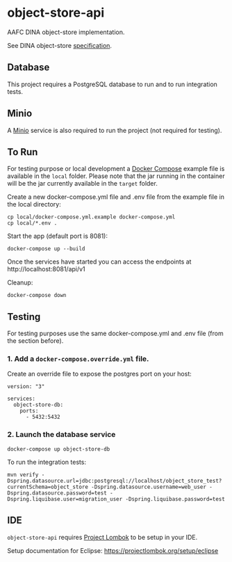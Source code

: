 # object-store-api

AAFC DINA object-store implementation.

See DINA object-store [specification](https://github.com/DINA-Web/object-store-specs).

## Database
This project requires a PostgreSQL database to run and to run integration tests.

## Minio
A [Minio](https://min.io/) service is also required to run the project (not required for testing).

## To Run

For testing purpose or local development a [Docker Compose](https://docs.docker.com/compose/) example file is available in the `local` folder.
Please note that the jar running in the container will be the jar currently available in the `target` folder.

Create a new docker-compose.yml file and .env file from the example file in the local directory:

```
cp local/docker-compose.yml.example docker-compose.yml
cp local/*.env .
```

Start the app (default port is 8081):

```
docker-compose up --build
```

Once the services have started you can access the endpoints at http://localhost:8081/api/v1

Cleanup:
```
docker-compose down
```

## Testing
For testing purposes use the same docker-compose.yml and .env file (from the section before).

### 1. Add a `docker-compose.override.yml` file.

Create an override file to expose the postgres port on your host:
```
version: "3"

services:
  object-store-db:
    ports:
      - 5432:5432

```

### 2. Launch the database service

```
docker-compose up object-store-db
```

To run the integration tests:

```
mvn verify -Dspring.datasource.url=jdbc:postgresql://localhost/object_store_test?currentSchema=object_store -Dspring.datasource.username=web_user -Dspring.datasource.password=test -Dspring.liquibase.user=migration_user -Dspring.liquibase.password=test
```

## IDE

`object-store-api` requires [Project Lombok](https://projectlombok.org/) to be setup in your IDE.

Setup documentation for Eclipse: <https://projectlombok.org/setup/eclipse>

